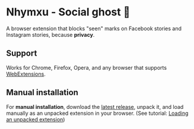 # Nhymxu - Social ghost 👀

A browser extension that blocks "seen" marks on Facebook stories and Instagram stories, because **privacy**.

## Support

Works for Chrome, Firefox, Opera, and any browser that supports [WebExtensions](https://developer.mozilla.org/en-US/Add-ons/WebExtensions).

## Manual installation

For **manual installation**, download the [latest release](https://github.com/nhymxu/social-ghost-ext/releases), unpack it, and load manually as an unpacked extension in your browser. (See tutorial: [Loading an unpacked extension](https://dev.opera.com/extensions/testing/#loading-an-unpacked-extension))
